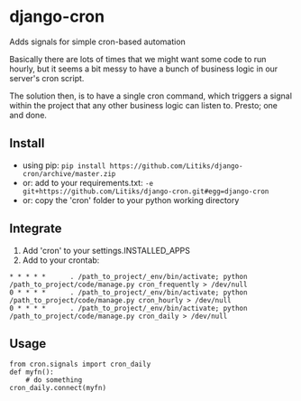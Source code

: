 # django-cron
Adds signals for simple cron-based automation

Basically there are lots of times that we might want some code to run hourly, but it seems a bit messy to have a bunch of business logic in our server's cron script. 

The solution then, is to have a single cron command, which triggers a signal within the project that any other business logic can listen to. Presto; one and done.


Install
-------

- using pip: `pip install https://github.com/Litiks/django-cron/archive/master.zip`
- or: add to your requirements.txt: `-e git+https://github.com/Litiks/django-cron.git#egg=django-cron`
- or: copy the 'cron' folder to your python working directory


Integrate
---------

1. Add 'cron' to your settings.INSTALLED_APPS
2. Add to your crontab:

```
* * * * *      . /path_to_project/_env/bin/activate; python /path_to_project/code/manage.py cron_frequently > /dev/null
0 * * * *      . /path_to_project/_env/bin/activate; python /path_to_project/code/manage.py cron_hourly > /dev/null
0 * * * *      . /path_to_project/_env/bin/activate; python /path_to_project/code/manage.py cron_daily > /dev/null
```


Usage
-----

    from cron.signals import cron_daily
    def myfn():
        # do something
    cron_daily.connect(myfn)
    

